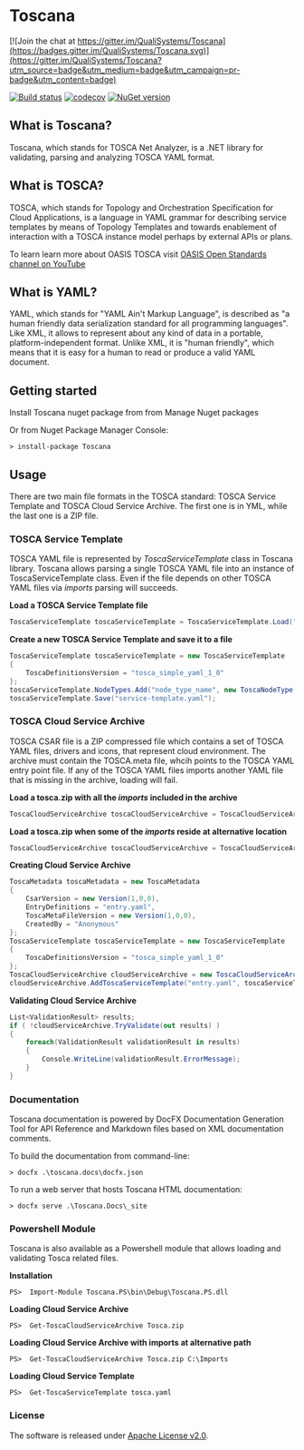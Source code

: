 # Toscana

[![Join the chat at https://gitter.im/QualiSystems/Toscana](https://badges.gitter.im/QualiSystems/Toscana.svg)](https://gitter.im/QualiSystems/Toscana?utm_source=badge&utm_medium=badge&utm_campaign=pr-badge&utm_content=badge)

[![Build status](https://ci.appveyor.com/api/projects/status/5f7grtkr9r4ao0er/branch/master?svg=true)](https://ci.appveyor.com/project/johnathanvidu/toscana/branch/master) [![codecov](https://codecov.io/gh/QualiSystems/Toscana/branch/master/graph/badge.svg)](https://codecov.io/gh/QualiSystems/Toscana) [![NuGet version](https://badge.fury.io/nu/Toscana.svg)](https://badge.fury.io/nu/Toscana) 


## What is Toscana?
Toscana, which stands for TOSCA Net Analyzer, is a .NET library for validating, parsing and analyzing TOSCA YAML format.


## What is TOSCA?
TOSCA, which stands for Topology and Orchestration Specification for Cloud Applications, 
is a language in YAML grammar for describing service templates by means of Topology Templates and towards enablement 
of interaction with a TOSCA instance model perhaps by external APIs or plans.  

To learn learn more about OASIS TOSCA visit [OASIS Open Standards channel on YouTube](https://www.youtube.com/playlist?list=PLaYKtNo_BitZXdvyNDwBi290IHxdi459v)

## What is YAML?
YAML, which stands for "YAML Ain't Markup Language", is described as "a human friendly data serialization 
standard for all programming languages". Like XML, it allows to represent about any kind of data in a portable, 
platform-independent format. Unlike XML, it is "human friendly", which means that it is easy for a human to read 
or produce a valid YAML document.

## Getting started
Install Toscana nuget package from from Manage Nuget packages

Or from Nuget Package Manager Console: 

```Batch
> install-package Toscana
```

## Usage

There are two main file formats in the TOSCA standard: TOSCA Service Template and TOSCA Cloud Service Archive. 
The first one is in YML, while the last one is a ZIP file.

### TOSCA Service Template 

TOSCA YAML file is represented by _ToscaServiceTemplate_ class in Toscana library. 
Toscana allows parsing a single TOSCA YAML file into an instance of ToscaServiceTemplate class. 
Even if the file depends on other TOSCA YAML files via _imports_ parsing will succeeds.

**Load a TOSCA Service Template file**
```C#
ToscaServiceTemplate toscaServiceTemplate = ToscaServiceTemplate.Load("service-template.yaml");
```

**Create a new TOSCA Service Template and save it to a file**
```C#
ToscaServiceTemplate toscaServiceTemplate = new ToscaServiceTemplate
{
    ToscaDefinitionsVersion = "tosca_simple_yaml_1_0"
};
toscaServiceTemplate.NodeTypes.Add("node_type_name", new ToscaNodeType() );
toscaServiceTemplate.Save("service-template.yaml");
```

### TOSCA Cloud Service Archive 

TOSCA CSAR file is a ZIP compressed file which contains a set of TOSCA YAML files, drivers and icons, that represent cloud environment.
The archive must contain the TOSCA.meta file, whcih points to the TOSCA YAML entry point file. If any of the TOSCA YAML files 
imports another YAML file that is missing in the archive, loading will fail.

**Load a tosca.zip with all the _imports_ included in the archive**

```C#
ToscaCloudServiceArchive toscaCloudServiceArchive = ToscaCloudServiceArchive.Load("cloud-archive.zip");
```

**Load a tosca.zip when some of the _imports_ reside at alternative location**

```C#
ToscaCloudServiceArchive toscaCloudServiceArchive = ToscaCloudServiceArchive.Load("cloud-archive.zip", @"c:\cloud-imports\");
```

**Creating Cloud Service Archive**

```C#
ToscaMetadata toscaMetadata = new ToscaMetadata
{ 
    CsarVersion = new Version(1,0,0), 
    EntryDefinitions = "entry.yaml", 
    ToscaMetaFileVersion = new Version(1,0,0), 
    CreatedBy = "Anonymous" 
};
ToscaServiceTemplate toscaServiceTemplate = new ToscaServiceTemplate
{
    ToscaDefinitionsVersion = "tosca_simple_yaml_1_0"
};
ToscaCloudServiceArchive cloudServiceArchive = new ToscaCloudServiceArchive(toscaMetadata);
cloudServiceArchive.AddToscaServiceTemplate("entry.yaml", toscaServiceTemplate);
```

**Validating Cloud Service Archive**

```C#
List<ValidationResult> results;
if ( !cloudServiceArchive.TryValidate(out results) )
{
    foreach(ValidationResult validationResult in results)
    {
        Console.WriteLine(validationResult.ErrorMessage);
    }
}
```

### Documentation

Toscana documentation is powered by DocFX Documentation Generation Tool for API Reference and Markdown files based on XML documentation comments.

To build the documentation from command-line:

```
> docfx .\toscana.docs\docfx.json
```

To run a web server that hosts Toscana HTML documentation:
```
> docfx serve .\Toscana.Docs\_site
```

### Powershell Module
Toscana is also available as a Powershell module that allows loading and validating Tosca related files.

**Installation**
```PS
PS>  Import-Module Toscana.PS\bin\Debug\Toscana.PS.dll
```

**Loading Cloud Service Archive**

```PS
PS>  Get-ToscaCloudServiceArchive Tosca.zip
```

**Loading Cloud Service Archive with imports at alternative path**

```PS
PS>  Get-ToscaCloudServiceArchive Tosca.zip C:\Imports
```

**Loading Cloud Service Template**

```PS
PS>  Get-ToscaServiceTemplate tosca.yaml
```


### License
The software is released under [Apache License v2.0](LICENSE). 